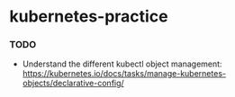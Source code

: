 # kubernetes-practice

### TODO
- Understand the different kubectl object management: https://kubernetes.io/docs/tasks/manage-kubernetes-objects/declarative-config/